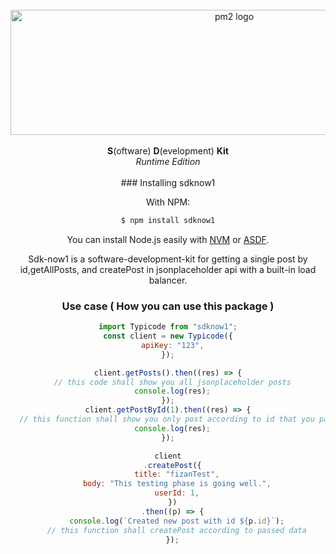<div align="center">
  <br/>
  <a href="https://muhammad-fizan-iqbal-portfolio.netlify.app" title="This is my lib.">
    <img width=700px height=200px src="https://i.ibb.co/kSPqvp6/myLogo.png" alt="pm2 logo">
  </a>
  <br/>
<br/>
<b>S</b>(oftware) <b>D</b>(evelopment) <b>Kit</b><br/>
  <i>Runtime Edition</i>
<br/><br/>
### Installing sdknow1

With NPM:

```bash
$ npm install sdknow1
```

You can install Node.js easily with [NVM](https://github.com/nvm-sh/nvm#installing-and-updating) or [ASDF](https://blog.natterstefan.me/how-to-use-multiple-node-version-with-asdf).

Sdk-now1 is a software-development-kit for getting a single post by id,getAllPosts, and createPost in jsonplaceholder api with a built-in load balancer.

### Use case ( How you can use this package )

```js
import Typicode from "sdknow1";
const client = new Typicode({
  apiKey: "123",
});

client.getPosts().then((res) => {
  // this code shall show you all jsonplaceholder posts
  console.log(res);
});
client.getPostById(1).then((res) => {
  // this function shall show you only post according to id that you passed.
  console.log(res);
});

client
  .createPost({
    title: "fizanTest",
    body: "This testing phase is going well.",
    userId: 1,
  })
  .then((p) => {
    console.log(`Created new post with id ${p.id}`);
    // this function shall createPost according to passed data
  });
```
